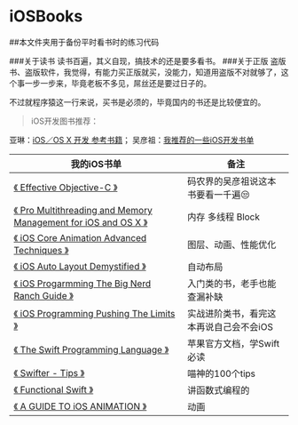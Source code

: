 # iOSBooks



##本文件夹用于备份平时看书时的练习代码

###关于读书
读书百遍，其义自现，搞技术的还是要多看书。
###关于正版
盗版书、盗版软件，我觉得，有能力买正版就买，没能力，知道用盗版不对就够了，这个事一步一步来，毕竟老板不多见，屌丝还是要过日子的。

不过就程序猿这一行来说，买书是必须的，毕竟国内的书还是比较便宜的。

>iOS开发图书推荐：
>
亚琳：[iOS／OS X 开发 参考书籍](http://www.jianshu.com/p/63c0bb5f30a0)； 吴彦祖：[我推荐的一些iOS开发书单](http://www.jianshu.com/p/2fa080673842)


| 我的iOS书单       								| 备注| 
| ------------- 								 |  ------------- |
|[《 Effective Objective-C 》](https://book.douban.com/subject/25829244/)  				| 码农界的吴彦祖说这本书要看一千遍😒|
|[《 Pro Multithreading and Memory Management for iOS and OS X 》](https://book.douban.com/subject/24720270/)| 内存 多线程 Block  |
|[《 iOS Core Animation Advanced Techniques 》](https://github.com/AttackOnDobby/iOS-Core-Animation-Advanced-Techniques/)|图层、动画、性能优化 |
|[《 iOS Auto Layout Demystified 》](https://book.douban.com/subject/26298489/)			| 自动布局 |
|[《 iOS Progarmming The Big Nerd Ranch Guide 》]()| 入门类的书，老手也能查漏补缺 |
|[《 iOS Programming Pushing The Limits 》](https://book.douban.com/subject/25976913/)	| 实战进阶类书，看完这本再说自己会不会iOS|
|[《 The Swift Programming Language 》](https://github.com/numbbbbb/the-swift-programming-language-in-chinese)		| 苹果官方文档，学Swift必读 |
|[《 Swifter - Tips 》	](http://swifter.tips/buy/)						|  喵神的100个tips |
|[《 Functional Swift 》](https://www.objc.io/books/functional-swift)						|  讲函数式编程的|
|[《 A GUIDE TO iOS ANIMATION 》](http://book.kittenyang.com)				|  动画|